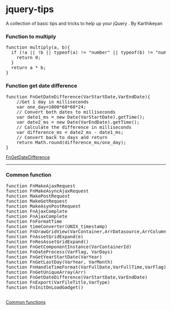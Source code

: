 # jquery-tips
A collection of basic tips and tricks to help up your jQuery . By Karthikeyan

<h3>Function to multiply </h3>
<pre>function multiply(a, b){
  if (!a || !b || typeof(a) != "number" || typeof(b) != "number") {
    return 0;
  }
  return a * b;
}</pre>




<h3>Function get date difference </h3>

<pre>
function FnGetDateDifference(VarStartDate,VarEndDate){
	//Get 1 day in milliseconds
	var one_day=1000*60*60*24;
	// Convert both dates to milliseconds
	var date1_ms = new Date(VarStartDate).getTime();
	var date2_ms = new Date(VarEndDate).getTime();
	// Calculate the difference in milliseconds
	var difference_ms = date2_ms - date1_ms;
	// Convert back to days and return
	return Math.round(difference_ms/one_day); 
}</pre>

<a href="https://github.com/carthworks/jquery-tips/blob/master/Get%20difference%20between%20two%20dates">FnGetDateDifference</a>

<hr/>
<h3>Common function  </h3>
<pre>
function FnMakeAjaxRequest
function FnMakeAsyncAjaxRequest
function MakePostRequest
function MakeGetRequest
function MakeAsynPostRequest
function FnAjaxComplete
function FnAjaxComplete
function FnFormatTime
function timeConverter(UNIX_timestamp)
function FnDrawGridView(VarContainer,ArrDatasource,ArrColumns,ObjGridConfig)
function FnAssetGridExpand(e)
function FnResAssetGridExpand()
function FnGetComponentInstance(VarContainerId)
function FnDateProcess(VarFlag, VarDays)
function FnGetYearStartDate(VarYear)
function FnGetLastDay(VarYear, VarMonth)
function FnHandleTimeFormat(VarFullDate,VarFullTime,VarFlag)
function FnGetUniqueArray(Arr)
function FnGetDateDifference(VarStartDate,VarEndDate)
function FnExport(VarFileTitle,VarType)
function FnInitOnLoadGadget()


</pre>
<a href="https://github.com/carthworks/jquery-tips/blob/master/commonFunctions.js">Common functions</a>

